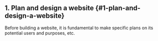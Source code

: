 ## 1. Plan and design a website {#1-plan-and-design-a-website}

Before building a website, it is fundamental to make specific plans on its potential users and purposes, etc.